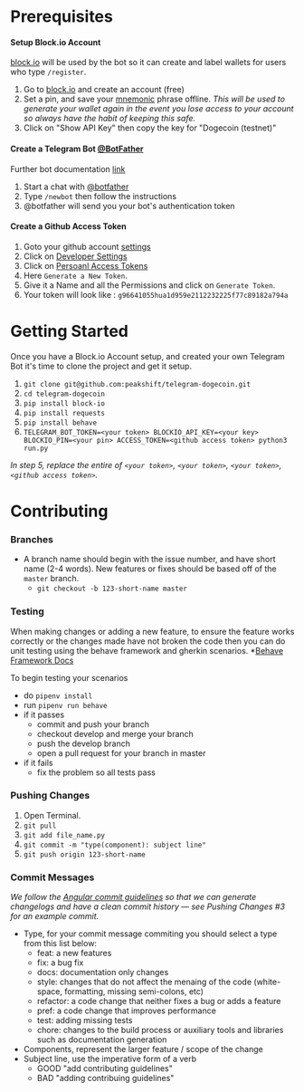 # Prerequisites

#### Setup Block.io Account
[block.io](https://block.io) will be used by the bot so it can create and label wallets for users who type `/register`.

1. Go to [block.io](https://block.io) and create an account (free)
2. Set a pin, and save your [mnemonic](https://en.wikipedia.org/wiki/Mnemonic) phrase offline.
_This will be used to generate your wallet again in the event you lose access to your account so always have the habit of keeping this safe._
3. Click on "Show API Key" then copy the key for "Dogecoin (testnet)"

#### Create a Telegram Bot [@BotFather](https://core.telegram.org/bots#6-botfather)
Further bot  documentation [link](https://core.telegram.org/bots#6-botfather)

1. Start a chat with [@botfather](https://telegram.me/botfather)
2. Type `/newbot` then follow the instructions
3. @botfather will send you your bot's authentication token

#### Create a Github Access Token

1. Goto your github account [settings](https://github.com/settings/profile)
2. Click on [Developer Settings](https://github.com/settings/apps)
3. Click on [Persoanl Access Tokens](https://github.com/settings/tokens)
4. Here `Generate a New Token`.
4. Give it a Name and all the Permissions and click on `Generate Token`.
5. Your token will look like : `g96641055hua1d959e2112232225f77c89182a794a`

# Getting Started

Once you have a Block.io Account setup, and created your own Telegram Bot it's time to clone the project and get it setup.

1. `git clone git@github.com:peakshift/telegram-dogecoin.git`
2. `cd telegram-dogecoin`
3. `pip install block-io`
4. `pip install requests`
5. `pip install behave`
6. `TELEGRAM_BOT_TOKEN=<your token> BLOCKIO_API_KEY=<your key> BLOCKIO_PIN=<your pin> ACCESS_TOKEN=<github access token> python3 run.py`

_In step 5, replace the entire of `<your token>`, `<your token>`, `<your token>`,`<github access token>`._

# Contributing

### Branches
- A branch name should begin with the issue number, and have short name (2-4 words). New features or fixes should be based off of the `master` branch.
  - `git checkout -b 123-short-name master`

### Testing
When making changes or adding a new feature, to ensure the feature works correctly or the changes made have not broken the code then you can do unit testing using the behave framework and gherkin scenarios.
*[Behave Framework Docs](https://behave.readthedocs.io/en/latest/) 

To begin testing your scenarios
- do `pipenv install`
- run `pipenv run behave`
- if it passes
  - commit and push your branch
  - checkout develop and merge your branch
  - push the develop branch
  - open a pull request for your branch in master
- if it fails
  - fix the problem so all tests pass

### Pushing Changes
1. Open Terminal.
2. `git pull`
3. `git add file_name.py`
4. `git commit -m "type(component): subject line"`
5. `git push origin 123-short-name `

### Commit Messages

*We follow the [Angular commit guidelines](https://github.com/angular/angular.js/blob/master/DEVELOPERS.md#-git-commit-guidelines) so that we can generate changelogs and have a clean commit history — see Pushing Changes #3 for an example commit.*

- Type, for your commit message commiting you should select a type from this list below:
  - feat: a new features
  - fix: a bug fix
  - docs: documentation only changes
  - style: changes that do not affect the menaing of the code (white-space, formatting, missing semi-colons, etc)
  - refactor: a code change that neither fixes a bug or adds a feature
  - pref: a code change that improves performance
  - test: adding missing tests
  - chore: changes to the build process or auxiliary tools and libraries such as documentation generation
- Components, represent the larger feature / scope of the change
- Subject line, use the imperative form of a verb
  - GOOD "add contributing guidelines"
  - BAD "adding contribuing guidelines"